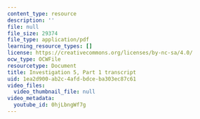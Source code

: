 ```yaml
---
content_type: resource
description: ''
file: null
file_size: 29374
file_type: application/pdf
learning_resource_types: []
license: https://creativecommons.org/licenses/by-nc-sa/4.0/
ocw_type: OCWFile
resourcetype: Document
title: Investigation 5, Part 1 transcript
uid: 1ea2d900-ab2c-4afd-bdce-ba303ec87c61
video_files:
  video_thumbnail_file: null
video_metadata:
  youtube_id: 0hjLbngWf7g
---
```

